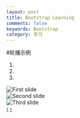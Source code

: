 ```yaml
---
layout: post
title: Bootstrap Learning
comments: false
keywords: Bootstrap
category: 学习
---
```

#轮播示例
<div id="myCarousel" class="carousel slide">
   <!-- 轮播（Carousel）指标 -->
   <ol class="carousel-indicators">
      <li data-target="#myCarousel" data-slide-to="0" class="active"></li>
      <li data-target="#myCarousel" data-slide-to="1"></li>
      <li data-target="#myCarousel" data-slide-to="2"></li>
   </ol>   
   <!-- 轮播（Carousel）项目 -->
   <div class="carousel-inner">
      <div class="item active">
         <img src="/wp-content/uploads/2014/07/slide1.png" alt="First slide">
      </div>
      <div class="item">
         <img src="/wp-content/uploads/2014/07/slide2.png" alt="Second slide">
      </div>
      <div class="item">
         <img src="/wp-content/uploads/2014/07/slide3.png" alt="Third slide">
      </div>
   </div>
   <!-- 轮播（Carousel）导航 -->
   <a class="carousel-control left" href="#myCarousel" 
      data-slide="prev">&lsaquo;</a>
   <a class="carousel-control right" href="#myCarousel" 
      data-slide="next">&rsaquo;</a>
</div> 
